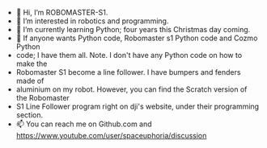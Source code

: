 - 👋 Hi, I’m ROBOMASTER-S1.
- 👀 I’m interested in robotics and programming.
- 🌱 I’m currently learning Python; four years this Christmas day coming.
- 💞️ If anyone wants Python code, Robomaster s1 Python code and Cozmo Python
- code; I have them all. Note. I don't have any Python code on how to make the
- Robomaster S1 become a line follower. I have bumpers and fenders made of
- aluminium on my robot. However, you can find the Scratch version of the Robomaster
- S1 Line Follower program right on dji's website, under their programming section.
- 📫 You can reach me on Github.com and https://www.youtube.com/user/spaceuphoria/discussion

<!---
ROBOMASTER-S1/ROBOMASTER-S1 is a ✨ special ✨ repository because its `README.md` (this file) appears on your GitHub profile.
You can click the Preview link to take a look at your changes.
--->
